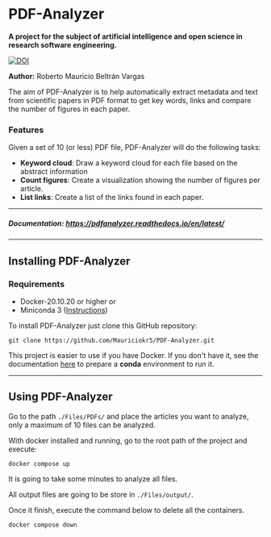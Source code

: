 # PDF-Analyzer
**A project for the subject of artificial intelligence and open science in research software engineering.**

[![DOI](https://zenodo.org/badge/597722448.svg)](https://zenodo.org/badge/latestdoi/597722448)

**Author:** Roberto Mauricio Beltrán Vargas

The aim of PDF-Analyzer is to help automatically extract metadata and text from scientific papers in PDF format to get key words, links and compare the number of figures in each paper. 


### Features
Given a set of 10 (or less) PDF file, PDF-Analyzer will do the following tasks:

- **Keyword cloud**: Draw a keyword cloud for each file based on the abstract information
- **Count figures**: Create a visualization showing the number of figures per article.
- **List links**: Create a list of the links found in each paper.
***
##### Documentation: https://pdfanalyzer.readthedocs.io/en/latest/
***
## Installing PDF-Analyzer
### Requirements

- Docker-20.10.20 or higher 
or
- Miniconda 3 ([Instructions](https://pdfanalyzer.readthedocs.io/en/latest/install/#conda))


To install PDF-Analyzer just clone this GitHub repository:
```
git clone https://github.com/Mauriciokr5/PDF-Analyzer.git
```
This project is easier to use if you have Docker. If you don't have it, see the documentation [here](https://pdfanalyzer.readthedocs.io/en/latest/install/#conda) to prepare a **conda** environment to run it.

***
## Using PDF-Analyzer
Go to the path ```./Files/PDFs/``` and place the articles you want to analyze, only a maximum of 10 files can be analyzed.

With docker installed and running, go to the root path of the project and execute:
```
docker compose up
```
It is going to take some minutes to analyze all files. 

All output files are going to be store in ```./Files/output/```.

Once it finish, execute the command below to delete all the containers.
```
docker compose down
```
